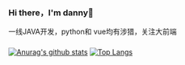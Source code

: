 ### Hi there，I'm danny👋

一线JAVA开发，python和 vue均有涉猎，关注大前端

 ### 

<!--
**danny1144/danny1144** is a ✨ _special_ ✨ repository because its `README.md` (this file) appears on your GitHub profile.

Here are some ideas to get you started:

- 🔭 I’m currently working on ...
- 🌱 I’m currently learning ...
- 👯 I’m looking to collaborate on ...
- 🤔 I’m looking for help with ...
- 💬 Ask me about ...
- 📫 How to reach me: ...
- 😄 Pronouns: ...
- ⚡ Fun fact: ...
-->
[![Anurag's github stats](https://github-readme-stats.vercel.app/api?username=danny1144&theme=dracula)](https://github.com/anuraghazra/github-readme-stats)
 [![Top Langs](https://github-readme-stats.vercel.app/api/top-langs/?username=danny1144&hide=c,html,jupyter*notebook)](https://github.com/anuraghazra/github-readme-stats)

 
